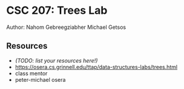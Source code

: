 # CSC 207: Trees Lab

Author: Nahom Gebreegziabher
        Michael Getsos

## Resources

*   _(TODO: list your resources here!)_
*   https://osera.cs.grinnell.edu/ttap/data-structures-labs/trees.html
*   class mentor
*   peter-michael osera
